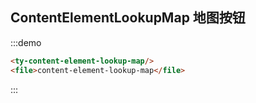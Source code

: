 ## ContentElementLookupMap 地图按钮
:::demo
```html
<ty-content-element-lookup-map/>
<file>content-element-lookup-map</file>
```
:::
